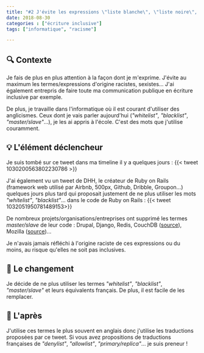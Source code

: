 ```yaml
---
title: "#2 J'évite les expressions \"liste blanche\", \"liste noire\", \"maître/esclave\"..."
date: 2018-08-30
categories : ["écriture inclusive"]
tags: ["informatique", "racisme"]

---
```


## 🔍 Contexte
Je fais de plus en plus attention à la façon dont je m'exprime. J'évite au maximum les termes/expressions d'origine racistes, sexistes...
J'ai également entrepris de faire toute ma communication publique en écriture inclusive par exemple.

De plus, je travaille dans l'informatique où il est courant d'utiliser des anglicismes. Ceux dont je vais parler aujourd'hui (_"whitelist"_, _"blacklist"_, _"master/slave"_...), je les ai appris à l'école. C'est des mots que j'utilise couramment.

## 💡 L'élément déclencheur
Je suis tombé sur ce tweet dans ma timeline il y a quelques jours :
{{< tweet 1030200563802230786 >}}

J'ai également vu un tweet de DHH, le créateur de Ruby on Rails (framework web utilisé par Airbnb, 500px, Github, Dribble, Groupon...) quelques jours plus tard qui proposait justement de ne plus utiliser les mots _"whitelist"_, _"blacklist"_... dans le code de Ruby on Rails :
{{< tweet 1032051950781489153>}}

De nombreux projets/organisations/entreprises ont supprimé les termes _master/slave_ de leur code : Drupal, Django, Redis, CouchDB ([source](https://github.com/antirez/redis/issues/3185)), Mozilla ([source](https://blog.mozilla.org/blog/2015/12/10/mozilla-open-source-support-first-awards-made/))...

Je n'avais jamais réfléchi à l'origine raciste de ces expressions ou du moins, au risque qu'elles ne soit pas inclusives.

## 👣 Le changement

Je décide de ne plus utiliser les termes _"whitelist"_, _"blacklist"_, _"master/slave"_ et leurs équivalents français. De plus, il est facile de les remplacer.

## 🌈 L'après
J'utilise ces termes le plus souvent en anglais donc j'utilise les traductions proposées par ce tweet. 
Si vous avez propositions de traductions françaises de _"denylist"_, _"allowlist"_, _"primary/replica"_... je suis preneur !
